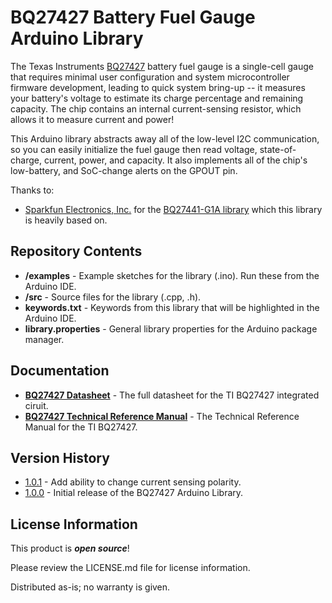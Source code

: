 BQ27427 Battery Fuel Gauge Arduino Library
==========================================

The Texas Instruments [BQ27427](https://www.ti.com/product/BQ27427) battery fuel gauge is a single-cell gauge that requires minimal user configuration and system microcontroller firmware development, leading to quick system bring-up -- it measures your battery's voltage to estimate its charge percentage and remaining capacity. The chip contains an internal current-sensing resistor, which allows it to measure current and power!

This Arduino library abstracts away all of the low-level I2C communication, so you can easily initialize the fuel gauge then read voltage, state-of-charge, current, power, and capacity. It also implements all of the chip's low-battery, and SoC-change alerts on the GPOUT pin.

Thanks to:

* [Sparkfun Electronics, Inc.](https://github.com/sparkfun) for the [BQ27441-G1A library](https://github.com/sparkfun/SparkFun_BQ27441_Arduino_Library) which this library is heavily based on.

Repository Contents
-------------------

* **/examples** - Example sketches for the library (.ino). Run these from the Arduino IDE. 
* **/src** - Source files for the library (.cpp, .h).
* **keywords.txt** - Keywords from this library that will be highlighted in the Arduino IDE. 
* **library.properties** - General library properties for the Arduino package manager. 

Documentation
--------------

* **[BQ27427 Datasheet](https://www.ti.com/lit/ds/symlink/bq27427.pdf)** - The full datasheet for the TI BQ27427 integrated ciruit.
* **[BQ27427 Technical Reference Manual](https://www.ti.com/lit/ug/sluucd5/sluucd5.pdf)** - The Technical Reference Manual for the TI BQ27427.


Version History
---------------

* [1.0.1](https://github.com/edreanernst/BQ27427_Arduino_Library/releases/tag/1.0.1) - Add ability to change current sensing polarity.
* [1.0.0](https://github.com/edreanernst/BQ27427_Arduino_Library/releases/tag/1.0.0) - Initial release of the BQ27427 Arduino Library.

License Information
-------------------

This product is _**open source**_! 

Please review the LICENSE.md file for license information. 

Distributed as-is; no warranty is given.
